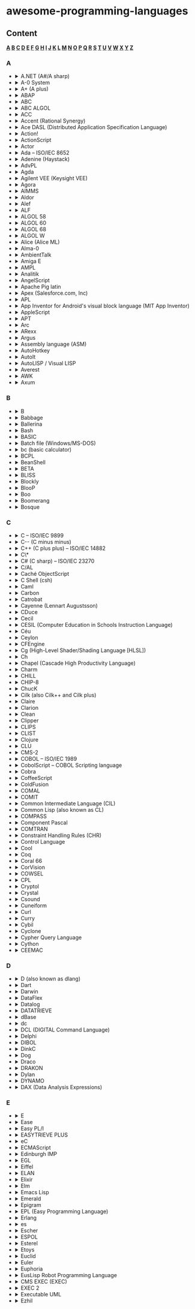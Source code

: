 # awesome-programming-languages

## Content

**[A](#a)
[B](#b)
[C](#c)
[D](#d)
[E](#e)
[F](#f)
[G](#g)
[H](#h)
[I](#i)
[J](#j)
[K](#k)
[L](#l)
[M](#m)
[N](#n)
[O](#o)
[P](#p)
[Q](#q)
[R](#r)
[S](#s)
[T](#t)
[U](#u)
[V](#v)
[W](#w)
[X](#x)
[Y](#y)
[Z](#z)**

### A

- <details>
  <summary>A.NET (A#/A sharp)</summary>
  <p></p>
  </details>
- <details>
  <summary>A-0 System</summary>
  <p></p>
  </details>
- <details>
  <summary>A+ (A plus)</summary>
  <p></p>
  </details>
- <details>
  <summary>ABAP</summary>
  <p></p>
  </details>
- <details>
  <summary>ABC</summary>
  <p></p>
  </details>
- <details>
  <summary>ABC ALGOL</summary>
  <p></p>
  </details>
- <details>
  <summary>ACC</summary>
  <p></p>
  </details>
- <details>
  <summary>Accent (Rational Synergy)</summary>
  <p></p>
  </details>
- <details>
  <summary>Ace DASL (Distributed Application Specification Language)</summary>
  <p></p>
  </details>
- <details>
  <summary>Action!</summary>
  <p></p>
  </details>
- <details>
  <summary>ActionScript</summary>
  <p></p>
  </details>
- <details>
  <summary>Actor</summary>
  <p></p>
  </details>
- <details>
  <summary>Ada – ISO/IEC 8652</summary>
  <p></p>
  </details>
- <details>
  <summary>Adenine (Haystack)</summary>
  <p></p>
  </details>
- <details>
  <summary>AdvPL</summary>
  <p></p>
  </details>
- <details>
  <summary>Agda</summary>
  <p></p>
  </details>
- <details>
  <summary>Agilent VEE (Keysight VEE)</summary>
  <p></p>
  </details>
- <details>
  <summary>Agora</summary>
  <p></p>
  </details>
- <details>
  <summary>AIMMS</summary>
  <p></p>
  </details>
- <details>
  <summary>Aldor</summary>
  <p></p>
  </details>
- <details>
  <summary>Alef</summary>
  <p></p>
  </details>
- <details>
  <summary>ALF</summary>
  <p></p>
  </details>
- <details>
  <summary>ALGOL 58</summary>
  <p></p>
  </details>
- <details>
  <summary>ALGOL 60</summary>
  <p></p>
  </details>
- <details>
  <summary>ALGOL 68</summary>
  <p></p>
  </details>
- <details>
  <summary>ALGOL W</summary>
  <p></p>
  </details>
- <details>
  <summary>Alice (Alice ML)</summary>
  <p></p>
  </details>
- <details>
  <summary>Alma-0</summary>
  <p></p>
  </details>
- <details>
  <summary>AmbientTalk</summary>
  <p></p>
  </details>
- <details>
  <summary>Amiga E</summary>
  <p></p>
  </details>
- <details>
  <summary>AMPL</summary>
  <p></p>
  </details>
- <details>
  <summary>Analitik</summary>
  <p></p>
  </details>
- <details>
  <summary>AngelScript</summary>
  <p></p>
  </details>
- <details>
  <summary>Apache Pig latin</summary>
  <p></p>
  </details>
- <details>
  <summary>Apex (Salesforce.com, Inc)</summary>
  <p></p>
  </details>
- <details>
  <summary>APL</summary>
  <p></p>
  </details>
- <details>
  <summary>App Inventor for Android's visual block language (MIT App Inventor)</summary>
  <p></p>
  </details>
- <details>
  <summary>AppleScript</summary>
  <p></p>
  </details>
- <details>
  <summary>APT</summary>
  <p></p>
  </details>
- <details>
  <summary>Arc</summary>
  <p></p>
  </details>
- <details>
  <summary>ARexx</summary>
  <p></p>
  </details>
- <details>
  <summary>Argus</summary>
  <p></p>
  </details>
- <details>
  <summary>Assembly language (ASM)</summary>
  <p></p>
  </details>
- <details>
  <summary>AutoHotkey</summary>
  <p></p>
  </details>
- <details>
  <summary>AutoIt</summary>
  <p></p>
  </details>
- <details>
  <summary>AutoLISP / Visual LISP</summary>
  <p></p>
  </details>
- <details>
  <summary>Averest</summary>
  <p></p>
  </details>
- <details>
  <summary>AWK</summary>
  <p></p>
  </details>
- <details>
  <summary>Axum</summary>
  <p></p>
  </details>

### B

- <details>
  <summary>B</summary>
  <p></p>
  </details>
- <details>
  <summary>Babbage</summary>
  <p></p>
  </details>
- <details>
  <summary>Ballerina</summary>
  <p></p>
  </details>
- <details>
  <summary>Bash</summary>
  <p></p>
  </details>
- <details>
  <summary>BASIC</summary>
  <p></p>
  </details>
- <details>
  <summary>Batch file (Windows/MS-DOS)</summary>
  <p></p>
  </details>
- <details>
  <summary>bc (basic calculator)</summary>
  <p></p>
  </details>
- <details>
  <summary>BCPL</summary>
  <p></p>
  </details>
- <details>
  <summary>BeanShell</summary>
  <p></p>
  </details>
- <details>
  <summary>BETA</summary>
  <p></p>
  </details>
- <details>
  <summary>BLISS</summary>
  <p></p>
  </details>
- <details>
  <summary>Blockly</summary>
  <p></p>
  </details>
- <details>
  <summary>BlooP</summary>
  <p></p>
  </details>
- <details>
  <summary>Boo</summary>
  <p></p>
  </details>
- <details>
  <summary>Boomerang</summary>
  <p></p>
  </details>
- <details>
  <summary>Bosque</summary>
  <p></p>
  </details>

### C

- <details>
  <summary>C – ISO/IEC 9899</summary>
  <p></p>
  </details>
- <details>
  <summary>C-- (C minus minus)</summary>
  <p></p>
  </details>
- <details>
  <summary>C++ (C plus plus) – ISO/IEC 14882</summary>
  <p></p>
  </details>
- <details>
  <summary>C\*</summary>
  <p></p>
  </details>
- <details>
  <summary>C# (C sharp) – ISO/IEC 23270</summary>
  <p></p>
  </details>
- <details>
  <summary>C/AL</summary>
  <p></p>
  </details>
- <details>
  <summary>Caché ObjectScript</summary>
  <p></p>
  </details>
- <details>
  <summary>C Shell (csh)</summary>
  <p></p>
  </details>
- <details>
  <summary>Caml</summary>
  <p></p>
  </details>
- <details>
  <summary>Carbon</summary>
  <p></p>
  </details>
- <details>
  <summary>Catrobat</summary>
  <p></p>
  </details>
- <details>
  <summary>Cayenne (Lennart Augustsson)</summary>
  <p></p>
  </details>
- <details>
  <summary>CDuce</summary>
  <p></p>
  </details>
- <details>
  <summary>Cecil</summary>
  <p></p>
  </details>
- <details>
  <summary>CESIL (Computer Education in Schools Instruction Language)</summary>
  <p></p>
  </details>
- <details>
  <summary>Céu</summary>
  <p></p>
  </details>
- <details>
  <summary>Ceylon</summary>
  <p></p>
  </details>
- <details>
  <summary>CFEngine</summary>
  <p></p>
  </details>
- <details>
  <summary>Cg (High-Level Shader/Shading Language [HLSL])</summary>
  <p></p>
  </details>
- <details>
  <summary>Ch</summary>
  <p></p>
  </details>
- <details>
  <summary>Chapel (Cascade High Productivity Language)</summary>
  <p></p>
  </details>
- <details>
  <summary>Charm</summary>
  <p></p>
  </details>
- <details>
  <summary>CHILL</summary>
  <p></p>
  </details>
- <details>
  <summary>CHIP-8</summary>
  <p></p>
  </details>
- <details>
  <summary>ChucK</summary>
  <p></p>
  </details>
- <details>
  <summary>Cilk (also Cilk++ and Cilk plus)</summary>
  <p></p>
  </details>
- <details>
  <summary>Claire</summary>
  <p></p>
  </details>
- <details>
  <summary>Clarion</summary>
  <p></p>
  </details>
- <details>
  <summary>Clean</summary>
  <p></p>
  </details>
- <details>
  <summary>Clipper</summary>
  <p></p>
  </details>
- <details>
  <summary>CLIPS</summary>
  <p></p>
  </details>
- <details>
  <summary>CLIST</summary>
  <p></p>
  </details>
- <details>
  <summary>Clojure</summary>
  <p></p>
  </details>
- <details>
  <summary>CLU</summary>
  <p></p>
  </details>
- <details>
  <summary>CMS-2</summary>
  <p></p>
  </details>
- <details>
  <summary>COBOL – ISO/IEC 1989</summary>
  <p></p>
  </details>
- <details>
  <summary>CobolScript – COBOL Scripting language</summary>
  <p></p>
  </details>
- <details>
  <summary>Cobra</summary>
  <p></p>
  </details>
- <details>
  <summary>CoffeeScript</summary>
  <p></p>
  </details>
- <details>
  <summary>ColdFusion</summary>
  <p></p>
  </details>
- <details>
  <summary>COMAL</summary>
  <p></p>
  </details>
- <details>
  <summary>COMIT</summary>
  <p></p>
  </details>
- <details>
  <summary>Common Intermediate Language (CIL)</summary>
  <p></p>
  </details>
- <details>
  <summary>Common Lisp (also known as CL)</summary>
  <p></p>
  </details>
- <details>
  <summary>COMPASS</summary>
  <p></p>
  </details>
- <details>
  <summary>Component Pascal</summary>
  <p></p>
  </details>
- <details>
  <summary>COMTRAN</summary>
  <p></p>
  </details>
- <details>
  <summary>Constraint Handling Rules (CHR)</summary>
  <p></p>
  </details>
- <details>
  <summary>Control Language</summary>
  <p></p>
  </details>
- <details>
  <summary>Cool</summary>
  <p></p>
  </details>
- <details>
  <summary>Coq</summary>
  <p></p>
  </details>
- <details>
  <summary>Coral 66</summary>
  <p></p>
  </details>
- <details>
  <summary>CorVision</summary>
  <p></p>
  </details>
- <details>
  <summary>COWSEL</summary>
  <p></p>
  </details>
- <details>
  <summary>CPL</summary>
  <p></p>
  </details>
- <details>
  <summary>Cryptol</summary>
  <p></p>
  </details>
- <details>
  <summary>Crystal</summary>
  <p></p>
  </details>
- <details>
  <summary>Csound</summary>
  <p></p>
  </details>
- <details>
  <summary>Cuneiform</summary>
  <p></p>
  </details>
- <details>
  <summary>Curl</summary>
  <p></p>
  </details>
- <details>
  <summary>Curry</summary>
  <p></p>
  </details>
- <details>
  <summary>Cybil</summary>
  <p></p>
  </details>
- <details>
  <summary>Cyclone</summary>
  <p></p>
  </details>
- <details>
  <summary>Cypher Query Language</summary>
  <p></p>
  </details>
- <details>
  <summary>Cython</summary>
  <p></p>
  </details>
- <details>
  <summary>CEEMAC</summary>
  <p></p>
  </details>

### D

- <details>
  <summary>D (also known as dlang)</summary>
  <p></p>
  </details>
- <details>
  <summary>Dart</summary>
  <p></p>
  </details>
- <details>
  <summary>Darwin</summary>
  <p></p>
  </details>
- <details>
  <summary>DataFlex</summary>
  <p></p>
  </details>
- <details>
  <summary>Datalog</summary>
  <p></p>
  </details>
- <details>
  <summary>DATATRIEVE</summary>
  <p></p>
  </details>
- <details>
  <summary>dBase</summary>
  <p></p>
  </details>
- <details>
  <summary>dc</summary>
  <p></p>
  </details>
- <details>
  <summary>DCL (DIGITAL Command Language)</summary>
  <p></p>
  </details>
- <details>
  <summary>Delphi</summary>
  <p></p>
  </details>
- <details>
  <summary>DIBOL</summary>
  <p></p>
  </details>
- <details>
  <summary>DinkC</summary>
  <p></p>
  </details>
- <details>
  <summary>Dog</summary>
  <p></p>
  </details>
- <details>
  <summary>Draco</summary>
  <p></p>
  </details>
- <details>
  <summary>DRAKON</summary>
  <p></p>
  </details>
- <details>
  <summary>Dylan</summary>
  <p></p>
  </details>
- <details>
  <summary>DYNAMO</summary>
  <p></p>
  </details>
- <details>
  <summary>DAX (Data Analysis Expressions)</summary>
  <p></p>
  </details>

### E

- <details>
  <summary>E</summary>
  <p></p>
  </details>
- <details>
  <summary>Ease</summary>
  <p></p>
  </details>
- <details>
  <summary>Easy PL/I</summary>
  <p></p>
  </details>
- <details>
  <summary>EASYTRIEVE PLUS</summary>
  <p></p>
  </details>
- <details>
  <summary>eC</summary>
  <p></p>
  </details>
- <details>
  <summary>ECMAScript</summary>
  <p></p>
  </details>
- <details>
  <summary>Edinburgh IMP</summary>
  <p></p>
  </details>
- <details>
  <summary>EGL</summary>
  <p></p>
  </details>
- <details>
  <summary>Eiffel</summary>
  <p></p>
  </details>
- <details>
  <summary>ELAN</summary>
  <p></p>
  </details>
- <details>
  <summary>Elixir</summary>
  <p></p>
  </details>
- <details>
  <summary>Elm</summary>
  <p></p>
  </details>
- <details>
  <summary>Emacs Lisp</summary>
  <p></p>
  </details>
- <details>
  <summary>Emerald</summary>
  <p></p>
  </details>
- <details>
  <summary>Epigram</summary>
  <p></p>
  </details>
- <details>
  <summary>EPL (Easy Programming Language)</summary>
  <p></p>
  </details>
- <details>
  <summary>Erlang</summary>
  <p></p>
  </details>
- <details>
  <summary>es</summary>
  <p></p>
  </details>
- <details>
  <summary>Escher</summary>
  <p></p>
  </details>
- <details>
  <summary>ESPOL</summary>
  <p></p>
  </details>
- <details>
  <summary>Esterel</summary>
  <p></p>
  </details>
- <details>
  <summary>Etoys</summary>
  <p></p>
  </details>
- <details>
  <summary>Euclid</summary>
  <p></p>
  </details>
- <details>
  <summary>Euler</summary>
  <p></p>
  </details>
- <details>
  <summary>Euphoria</summary>
  <p></p>
  </details>
- <details>
  <summary>EusLisp Robot Programming Language</summary>
  <p></p>
  </details>
- <details>
  <summary>CMS EXEC (EXEC)</summary>
  <p></p>
  </details>
- <details>
  <summary>EXEC 2</summary>
  <p></p>
  </details>
- <details>
  <summary>Executable UML</summary>
  <p></p>
  </details>
- <details>
  <summary>Ezhil</summary>
  <p></p>
  </details>
